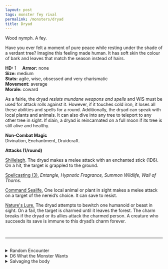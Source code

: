 ```yaml
---
layout: post
tags: monster fey rival
permalink: /monsters/dryad
title: Dryad
---
```


Wood nymph. A fey.

Have you ever felt a moment of pure peace while resting under the shade of a verdant tree? Imagine this feeling made human. It has soft skin the colour of bark and leaves that match the season instead of hairs.

**HD:** 1  &nbsp; &nbsp;  **Armor:** none <br>
**Size:** medium <br>
**Stats:** agile, wise, obsessed and very charismatic <br>
**Movement:** average <br>
**Morale:** coward <br>

As a fairie, the dryad *resists mundane weapons and spells* and WIS must be used for attack rolls against it. However, if it touches cold iron, it loses all these abilities and spells for a round. Additionally, the dryad can speak with local plants and animals. It can also dive into any tree to teleport to any other tree in sight. If slain, a dryad is reincarnated on a full moon if its tree is still alive and healthy.

**Non-Combat Magic** <br>
Divination, Enchantment, Druidcraft.

**Attacks (1/round)**

<ins>Shillelagh</ins>. The dryad makes a melee attack with an enchanted stick (1D6). On a hit, the target is grappled to the ground.

<ins>Spellcasting (3).</ins> *Entangle, Hypnotic Fragrance, Summon Wildlife, Wall of Thorns.*

<ins>Command Sealife.</ins> One local animal or plant in sight makes a melee attack on a target of the nereid’s choice. It can save to resist.

<ins>Nature's Lure.</ins> The dryad attempts to bewitch one humanoid or beast in sight. On a fail, the target is charmed until it leaves the forest. The charm breaks if the dryad or its allies attack the charmed person. A creature who succeeds its save is immune to this dryad’s charm forever.

<br>

---

<br> 

<details markdown="1">
<summary>Random Encounter</summary>

1. **Monster:** 1 dryad & 1D4-1 beasts & 1D4-1 enthralled goons.
1. **Lair:** A great ancient tree in a pristine clearing. The tree is the dryad and the dryad is the tree, hurting one is hurting the other. <br>	&nbsp; OR <br>	**Omen:** Nature seems to close around you.
1. **Spoor:** A living, naked person, half sunk in a tree.
1. **Tracks:** Ethereal singing in the leaves.
1. **Trace:** A dead, naked person, half sunk in a tree.
1. **Trace:** A tree, kinda looking like a human silhouette.

</details>

<details markdown="1">
<summary>D6 What the Monster Wants </summary>

1. A human slave for every tree cut.
1. Kill the community who encroach on her wood.
1. Regrow the forest.
1. Find love.
1. Raise an army of beasts against civilization.
1. Shelter threatened animals. 
</details>

<details markdown="1">
<summary>Salvaging the body</summary>
  
Dryads usualy do not carry much and, once killed, it and all the nearby plants immediately dry into wooden husks. Its oak, however, provides the most supple yet sturdy wood and often hides the precious belonging of all its charmed victims.

Practicing magic with a want made of dryad oak might give a wizard the inspiration to create a spell with the word *oak*.
</details>
